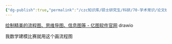 ```yaml
---
{"dg-publish":true,"permalink":"/czc知识库/硕士研究生/科研/70-学术常识/论文绘图工具-流程图/","dgPassFrontmatter":true,"created":"2024-11-09T23:29:52.296+08:00","updated":"2024-12-08T15:16:26.801+08:00"}
---
```



[绘制精美的流程图、思维导图、信息图等 - 亿图软件官网](https://www.edrawsoft.cn/)
drawio

我数学建模比赛就用这个画流程图